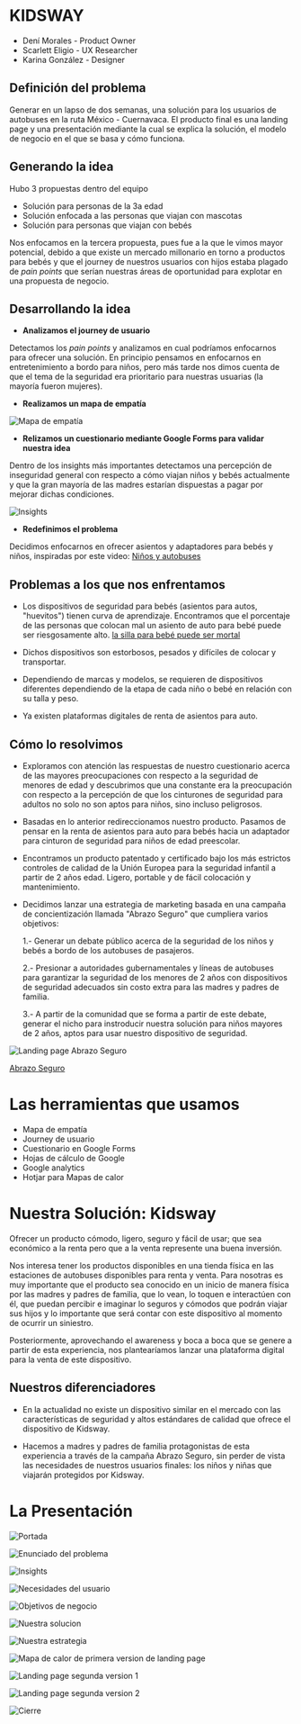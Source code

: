 # KIDSWAY

* Dení Morales - Product Owner
* Scarlett Eligio - UX Researcher
* Karina González - Designer 


## Definición del problema

Generar en un lapso de dos semanas, una solución para los usuarios de autobuses en la ruta México - Cuernavaca.
El producto final es una landing page y una presentación mediante la cual se explica la solución, el modelo de negocio en el que se basa y cómo funciona.


## Generando la idea

Hubo 3 propuestas dentro del equipo

* Solución para personas de la 3a edad
* Solución enfocada a las personas que viajan con mascotas
* Solución para personas que viajan con bebés

Nos enfocamos en la tercera propuesta, pues fue a la que le vimos mayor potencial, debido a que existe un mercado millonario en torno a productos para bebés y que el journey de nuestros usuarios con hijos estaba plagado de *pain points* que serían nuestras áreas de oportunidad para explotar en una propuesta de negocio.


## Desarrollando la idea

* **Analizamos el journey de usuario** 

Detectamos los *pain points* y analizamos en cual podríamos enfocarnos para ofrecer una solución. En principio pensamos en enfocarnos en entretenimiento a bordo para niños, pero más tarde nos dimos cuenta de que el tema de la seguridad era prioritario para nuestras usuarias (la mayoría fueron mujeres).

* **Realizamos un mapa de empatía**

![Mapa de empatía](images/IMG-20180216-WA0001)

* **Relizamos un cuestionario mediante Google Forms para validar nuestra idea**

Dentro de los insights más importantes detectamos una percepción de inseguridad general con respecto a cómo viajan niños y bebés actualmente y que la gran mayoría de las madres estarían dispuestas a pagar por mejorar dichas condiciones.

![Insights](./assets/images/KidsWay(1).png)

* **Redefinimos el problema**

Decidimos enfocarnos en ofrecer asientos y adaptadores para bebés y niños, inspiradas por este video: [Niños y autobuses](https://www.youtube.com/watch?v=GNG4Z4p15Ro)


## Problemas a los que nos enfrentamos

* Los dispositivos de seguridad para bebés (asientos para autos, "huevitos") tienen curva de aprendizaje. Encontramos que el porcentaje de las personas que colocan mal un asiento de auto para bebé puede ser riesgosamente alto. 
[la silla para bebé puede ser mortal](https://www.guiainfantil.com/articulos/salud/accidentes/un-accesorio-para-la-silla-de-auto-de-tu-bebe-que-puede-ser-mortal/)

* Dichos dispositivos son estorbosos, pesados y difíciles de colocar y transportar.

* Dependiendo de marcas y modelos, se requieren de dispositivos diferentes dependiendo de la etapa de cada niño o bebé en relación con su talla y peso. 

* Ya existen plataformas digitales de renta de asientos para auto.


## Cómo lo resolvimos

* Exploramos con atención las respuestas de nuestro cuestionario acerca de las mayores preocupaciones con respecto a la seguridad de menores de edad y descubrimos que una constante era la preocupación con respecto a la percepción de que los cinturones de seguridad para adultos no solo no son aptos para niños, sino incluso peligrosos.

* Basadas en lo anterior redireccionamos nuestro producto. Pasamos de pensar en la renta de asientos para auto para bebés hacia un adaptador para cinturon de seguridad para niños de edad preescolar. 

* Encontramos un producto patentado y certificado bajo los más estrictos controles de calidad de la Unión Europea para la seguridad infantil a partir de 2 años edad. Ligero, portable y de fácil colocación y mantenimiento. 

* Decidimos lanzar una estrategia de marketing basada en una campaña de concientización llamada "Abrazo Seguro" que cumpliera varios objetivos:

    1.- Generar un debate público acerca de la seguridad de los niños y bebés a bordo de los autobuses de pasajeros.
    
    2.- Presionar a autoridades gubernamentales y líneas de autobuses para garantizar la seguridad de los menores de 2 años con dispositivos de seguridad adecuados sin costo extra para las madres y padres de familia.
    
    3.- A partir de la comunidad que se forma a partir de este debate, generar el nicho para instroducir nuestra solución para niños mayores de 2 años, aptos para usar nuestro dispositivo de seguridad.

![Landing page Abrazo Seguro](./assets/images/screencapture-abrazoseguro-pagedemo-co-2018-03-09-21_41_46)

[Abrazo Seguro](http://abrazoseguro.pagedemo.co/)


# Las herramientas que usamos

* Mapa de empatía
* Journey de usuario
* Cuestionario en Google Forms
* Hojas de cálculo de Google
* Google analytics
* Hotjar para Mapas de calor

    
# Nuestra Solución: Kidsway

Ofrecer un producto cómodo, ligero, seguro y fácil de usar; que sea económico a la renta pero que a la venta represente una buena inversión.

Nos interesa tener los productos disponibles en una tienda física en las estaciones de autobuses disponibles para renta y venta. Para nosotras es muy importante que el producto sea conocido en un inicio de manera física por las madres y padres de familia, que lo vean, lo toquen e interactúen con él, que puedan percibir e imaginar lo seguros y cómodos que podrán viajar sus hijos y lo importante que será contar con este dispositivo al momento de ocurrir un siniestro. 

Posteriormente, aprovechando el awareness y boca a boca que se genere a partir de esta experiencia, nos plantearíamos lanzar una plataforma digital para la venta de este dispositivo.

## Nuestros diferenciadores

* En la actualidad no existe un dispositivo similar en el mercado con las características de seguridad y altos estándares de calidad que ofrece el dispositivo de Kidsway.

* Hacemos a madres y padres de familia protagonistas de esta experiencia a través de la campaña Abrazo Seguro, sin perder de vista las necesidades de nuestros usuarios finales: los niños y niñas que viajarán protegidos por Kidsway.


# La Presentación
![Portada](./assets/presentacion/7682ac8ced054e14d956cc1cf60efe82-0)

![Enunciado del problema](./assets/presentacion/7682ac8ced054e14d956cc1cf60efe82-1)

![Insights](./assets/presentacion/7682ac8ced054e14d956cc1cf60efe82-2)

![Necesidades del usuario](./assets/presentacion/7682ac8ced054e14d956cc1cf60efe82-3)

![Objetivos de negocio](./assets/presentacion/7682ac8ced054e14d956cc1cf60efe82-4)

![Nuestra solucion](./assets/presentacion/7682ac8ced054e14d956cc1cf60efe82-5)

![Nuestra estrategia](./assets/presentacion/7682ac8ced054e14d956cc1cf60efe82-6)

![Mapa de calor de primera version de landing page](./assets/presentacion/7682ac8ced054e14d956cc1cf60efe82-7)

![Landing page segunda version 1](./assets/presentacion/7682ac8ced054e14d956cc1cf60efe82-8)

![Landing page segunda version 2](./assets/presentacion/7682ac8ced054e14d956cc1cf60efe82-9)

![Cierre](assets/presentacion/7682ac8ced054e14d956cc1cf60efe82-10)





